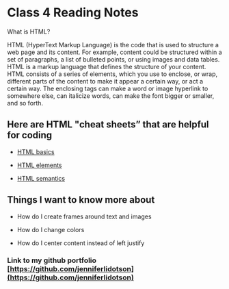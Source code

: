 # Class 4 Reading Notes

What is HTML?

HTML (HyperText Markup Language) is the code that is used to structure a web page and its content. For example, content could be structured within a set of paragraphs, a list of bulleted points, or using images and data tables. HTML is a markup language that defines the structure of your content. HTML consists of a series of elements, which you use to enclose, or wrap, different parts of the content to make it appear a certain way, or act a certain way. The enclosing tags can make a word or image hyperlink to somewhere else, can italicize words, can make the font bigger or smaller, and so forth.

## Here are HTML "cheat sheets” that are helpful for coding

* [HTML basics](https://developer.mozilla.org/en-US/docs/Learn/Getting_started_with_the_web/HTML_basics)

* [HTML elements](https://developer.mozilla.org/en-US/docs/Web/HTML/Element)

* [HTML semantics](https://developer.mozilla.org/en-US/docs/Glossary/Semantics)

## Things I want to know more about

* How do I create frames around text and images

* How do I change colors

* How do I center content instead of left justify

### Link to my github portfolio [https://github.com/jenniferlidotson](https://github.com/jenniferlidotson)
